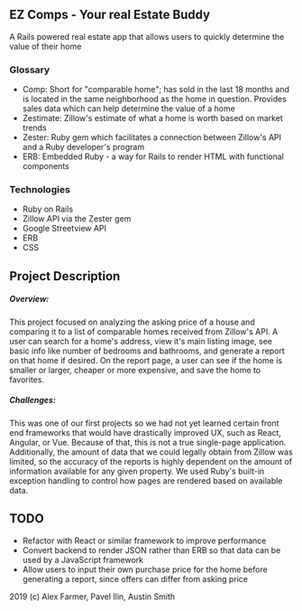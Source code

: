 ## EZ Comps - Your real Estate Buddy
A Rails powered real estate app that allows users to quickly determine the value of their home

### Glossary
* Comp: Short for "comparable home"; has sold in the last 18 months and is located in the same neighborhood as the home in question. Provides sales data which can help determine the value of a home
* Zestimate: Zillow's estimate of what a home is worth based on market trends
* Zester: Ruby gem which facilitates a connection between Zillow's API and a Ruby developer's program
* ERB: Embedded Ruby - a way for Rails to render HTML with functional components

### Technologies
* Ruby on Rails
* Zillow API via the Zester gem
* Google Streetview API
* ERB
* CSS

## Project Description

##### Overview:
This project focused on analyzing the asking price of a house and comparing it to a list of comparable homes received from Zillow's API. A user can search for a home's address, view it's main listing image, see basic info like number of bedrooms and bathrooms, and generate a report on that home if desired. On the report page, a user can see if the home is smaller or larger, cheaper or more expensive, and save the home to favorites.

##### Challenges:
This was one of our first projects so we had not yet learned certain front end frameworks that would have drastically improved UX, such as React, Angular, or Vue. Because of that, this is not a true single-page application. Additionally, the amount of data that we could legally obtain from Zillow was limited, so the accuracy of the reports is highly dependent on the amount of information available for any given property. We used Ruby's built-in exception handling to control how pages are rendered based on available data.

## TODO 
* Refactor with React or similar framework to improve performance
* Convert backend to render JSON rather than ERB so that data can be used by a JavaScript framework
* Allow users to input their own purchase price for the home before generating a report, since offers can differ from asking price

2019 (c) Alex Farmer, Pavel Ilin, Austin Smith
